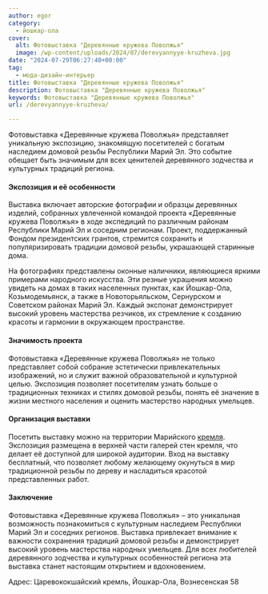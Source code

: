 ```yaml
---
author: egor
category:
  - йошкар-ола
cover:
  alt: Фотовыставка "Деревянные кружева Поволжья"
  image: /wp-content/uploads/2024/07/derevyannyye-kruzheva.jpg
date: "2024-07-29T06:27:40+00:00"
tag:
  - мода-дизайн-интерьер
title: Фотовыставка "Деревянные кружева Поволжья"
description: Фотовыставка "Деревянные кружева Поволжья"
keywords: Фотовыставка "Деревянные кружева Поволжья"
url: /derevyannyye-kruzheva/

---
```

Фотовыставка «Деревянные кружева Поволжья» представляет уникальную экспозицию, знакомящую посетителей с богатым наследием домовой резьбы Республики Марий Эл. Это событие обещает быть значимым для всех ценителей деревянного зодчества и культурных традиций региона.

#### Экспозиция и её особенности

Выставка включает авторские фотографии и образцы деревянных изделий, собранных увлеченной командой проекта «Деревянные кружева Поволжья» в ходе экспедиций по различным районам Республики Марий Эл и соседним регионам. Проект, поддержанный Фондом президентских грантов, стремится сохранить и популяризировать традиции домовой резьбы, украшающей старинные дома.

На фотографиях представлены оконные наличники, являющиеся яркими примерами народного искусства. Эти резные украшения можно увидеть на домах в таких населенных пунктах, как Йошкар-Ола, Козьмодемьянск, а также в Новоторьяльском, Сернурском и Советском районах Марий Эл. Каждый экспонат демонстрирует высокий уровень мастерства резчиков, их стремление к созданию красоты и гармонии в окружающем пространстве.

#### Значимость проекта

Фотовыставка «Деревянные кружева Поволжья» не только представляет собой собрание эстетически привлекательных изображений, но и служит важной образовательной и культурной целью. Экспозиция позволяет посетителям узнать больше о традиционных техниках и стилях домовой резьбы, понять её значение в жизни местного населения и оценить мастерство народных умельцев.

#### Организация выставки

Посетить выставку можно на территории Марийского [кремля](/marijskij-kreml/). Экспозиция размещена в верхней части галерей стен кремля, что делает её доступной для широкой аудитории. Вход на выставку бесплатный, что позволяет любому желающему окунуться в мир традиционной резьбы по дереву и насладиться красотой представленных работ.

#### Заключение

Фотовыставка «Деревянные кружева Поволжья» – это уникальная возможность познакомиться с культурным наследием Республики Марий Эл и соседних регионов. Выставка привлекает внимание к важности сохранения традиций домовой резьбы и демонстрирует высокий уровень мастерства народных умельцев. Для всех любителей деревянного зодчества и культурных особенностей региона эта выставка станет настоящим открытием и вдохновением.

Адрес: Царевококшайский кремль, Йошкар-Ола, Вознесенская 58
